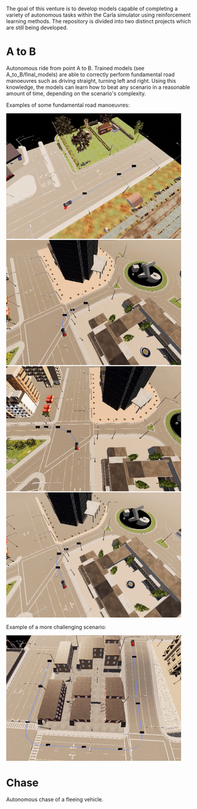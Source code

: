 The goal of this venture is to develop models capable of completing a variety of autonomous tasks within the Carla simulator using reinforcement learning methods. The repository is divided into two distinct projects which are still being developed.

# A to B
Autonomous ride from point A to B.
Trained models (see A_to_B/final_models) are able to correctly perform fundamental road manoeuvres such as driving straight, turning left and right.
Using this knowledge, the models can learn how to beat any scenario in a reasonable amount of time, depending on the scenario's complexity.

Examples of some fundamental road manoeuvres:
<p align="left">
  <img src="Gif/a_b/sc1/scenario1.gif" width="470"/>
  <img src="Gif/a_b/sc3/scenario3.gif" width="470"/>
  <img src="Gif/a_b/sc4/scenario4.gif" width="470"/>
  <img src="Gif/a_b/sc5/scenario5.gif" width="470"/>
</p>

Example of a more challenging scenario:
<p align="centre">
  <img src="Gif/a_b/sc7/scenario7.gif" width="470"/>
</p>

# Chase
Autonomous chase of a fleeing vehicle.
